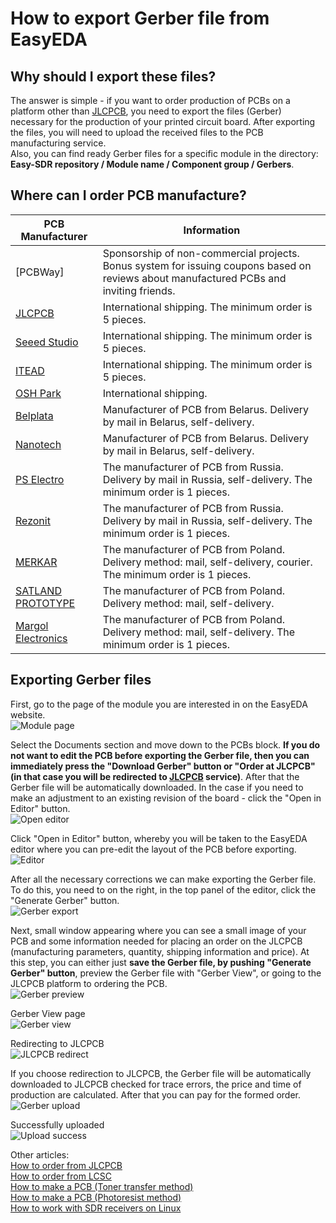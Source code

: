 # How to export Gerber file from EasyEDA

## Why should I export these files?
The answer is simple - if you want to order production of PCBs on a platform other than [JLCPCB], you need to export the files (Gerber) necessary for the production of your printed circuit board. After exporting the files, you will need to upload the received files to the PCB manufacturing service.  
Also, you can find ready Gerber files for a specific module in the directory:  
**Easy-SDR repository / Module name / Component group / Gerbers**.

## Where can I order PCB manufacture?
| PCB Manufacturer | Information |
| ----- | ----- |
| [PCBWay] | Sponsorship of non-commercial projects. Bonus system for issuing coupons based on reviews about manufactured PCBs and inviting friends. |
| [JLCPCB] | International shipping. The minimum order is 5 pieces. |
| [Seeed Studio] | International shipping. The minimum order is 5 pieces. |
| [ITEAD] | International shipping. The minimum order is 5 pieces. |
| [OSH Park] | International shipping. |
| [Belplata] | Manufacturer of PCB from Belarus. Delivery by mail in Belarus, self-delivery.|
| [Nanotech] | Manufacturer of PCB from Belarus. Delivery by mail in Belarus, self-delivery. |
| [PS Electro] | The manufacturer of PCB from Russia. Delivery by mail in Russia, self-delivery. The minimum order is 1 pieces.|
| [Rezonit] |  The manufacturer of PCB from Russia. Delivery by mail in Russia, self-delivery. The minimum order is 1 pieces. |
| [MERKAR] | The manufacturer of PCB from Poland. Delivery method: mail, self-delivery, courier. The minimum order is 1 pieces. |
| [SATLAND PROTOTYPE] | The manufacturer of PCB from Poland. Delivery method: mail, self-delivery. |
| [Margol Electronics] | The manufacturer of PCB from Poland. Delivery method: mail, self-delivery. The minimum order is 1 pieces. |

## Exporting Gerber files
First, go to the page of the module you are interested in on the EasyEDA website.  
![Module page](../Resources/EasyEDA%20Gerber%20export/EasyEDA-1-Module-page.png)  

Select the Documents section and move down to the PCBs block. **If you do not want to edit the PCB before exporting the Gerber file, then you can immediately press the "Download Gerber" button or "Order at JLCPCB" (in that case you will be redirected to [JLCPCB] service)**. After that the Gerber file will be automatically downloaded. In the case if you need to make an adjustment to an existing revision of the board - click the "Open in Editor" button.  
![Open editor](../Resources/EasyEDA%20Gerber%20export/EasyEDA-2-Open-editor.png)  

Click "Open in Editor" button, whereby you will be taken to the EasyEDA editor where you can pre-edit the layout of the PCB before exporting.  
![Editor](../Resources/EasyEDA%20Gerber%20export/EasyEDA-3-Editor.png)  

After all the necessary corrections we can make exporting the Gerber file. To do this, you need to on the right, in the top panel of the editor, click the "Generate Gerber" button.  
![Gerber export](../Resources/EasyEDA%20Gerber%20export/EasyEDA-4-Gerber-export.png)  

Next, small window appearing where you can see a small image of your PCB and some information needed for placing an order on the JLCPCB (manufacturing parameters, quantity, shipping information and price). At this step, you can either just **save the Gerber file, by pushing "Generate Gerber" button**, preview the Gerber file with "Gerber View", or going to the JLCPCB platform to ordering the PCB.  
![Gerber preview](../Resources/EasyEDA%20Gerber%20export/EasyEDA-5-Gerber-preview.png)  

Gerber View page  
![Gerber view](../Resources/EasyEDA%20Gerber%20export/EasyEDA-6-Gerber-view.png)  

Redirecting to JLCPCB  
![JLCPCB redirect](../Resources/EasyEDA%20Gerber%20export/EasyEDA-7-JLCPCB-redirect.png)  

If you choose redirection to JLCPCB, the Gerber file will be automatically downloaded to JLCPCB checked for trace errors, the price and time of production are calculated. After that you can pay for the formed order.  
![Gerber upload](../Resources/EasyEDA%20Gerber%20export/EasyEDA-8-Gerber-upload.png)  

Successfully uploaded  
![Upload success](../Resources/EasyEDA%20Gerber%20export/EasyEDA-9-Gerber-upload-success.png)  

Other articles:  
[How to order from JLCPCB](./How%20to%20order%20from%20JLCPCB.md)  
[How to order from LCSC](./How%20to%20order%20from%20LCSC.md)  
[How to make a PCB (Toner transfer method)](./How%20to%20make%20a%20PCB%20(Toner%20transfer%20method).md)  
[How to make a PCB (Photoresist method)](./How%20to%20make%20a%20PCB%20(Photoresist%20method).md)  
[How to work with SDR receivers on Linux](./How%20to%20work%20with%20SDR%20receivers%20on%20Linux.md)


[EasyEDA]: <https://easyeda.com/>
[JLCPCB]: <https://jlcpcb.com/>
[Seeed Studio]: <https://www.seeedstudio.com/fusion_pcb.html>
[ITEAD]: <https://www.itead.cc/open-pcb/pcb-prototyping.html>
[OSH Park]: <https://oshpark.com/>
[Belplata]: <https://belplata.by/calc>
[Nanotech]: <http://www.pcb.by/index.php/clients/howto>
[PS Electro]: <http://www.pselectro.ru/zakaz_pechatnyh_plat/>
[Rezonit]: <https://service.rezonit.ru/cards/new>
[MERKAR]: <http://www.merkar.pl/cennik.html>
[SATLAND PROTOTYPE]: <http://prototypy.com/sites_pcbplugins/pcborder/58>
[Margol Electronics]: <http://www.fabrykapcb.pl/jakzamowic.html>